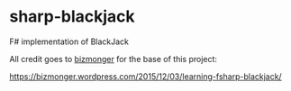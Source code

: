 # sharp-blackjack
F# implementation of BlackJack

All credit goes to [bizmonger](https://github.com/bizmonger) for the base of this project:

https://bizmonger.wordpress.com/2015/12/03/learning-fsharp-blackjack/

